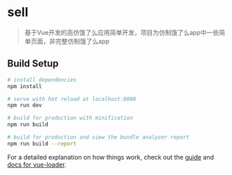 # sell

> 基于Vue开发的高仿饿了么应用简单开发，项目为仿制饿了么app中一些简单页面，非完整仿制饿了么app

## Build Setup

``` bash
# install dependencies
npm install

# serve with hot reload at localhost:8080
npm run dev

# build for production with minification
npm run build

# build for production and view the bundle analyzer report
npm run build --report
```

For a detailed explanation on how things work, check out the [guide](http://vuejs-templates.github.io/webpack/) and [docs for vue-loader](http://vuejs.github.io/vue-loader).
